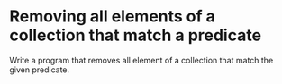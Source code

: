 # Removing all elements of a collection that match a predicate
Write a program that removes all element of a collection that match the given predicate.
